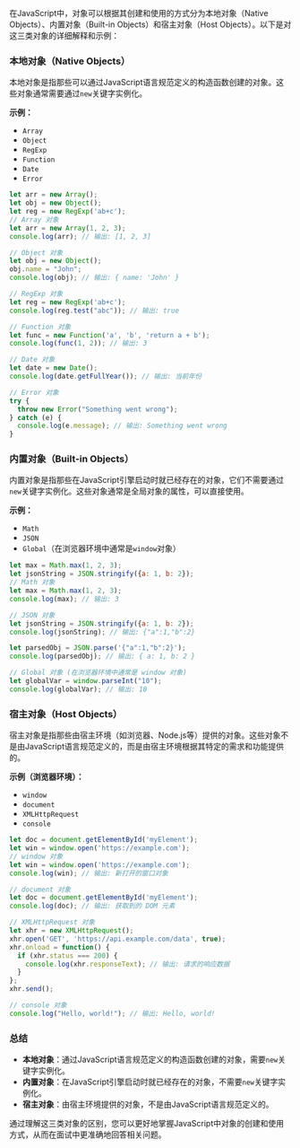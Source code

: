 在JavaScript中，对象可以根据其创建和使用的方式分为本地对象（Native Objects）、内置对象（Built-in Objects）和宿主对象（Host Objects）。以下是对这三类对象的详细解释和示例：

### 本地对象（Native Objects）
本地对象是指那些可以通过JavaScript语言规范定义的构造函数创建的对象。这些对象通常需要通过`new`关键字实例化。

**示例：**
- `Array`
- `Object`
- `RegExp`
- `Function`
- `Date`
- `Error`

```javascript
let arr = new Array();
let obj = new Object();
let reg = new RegExp('ab+c');
// Array 对象
let arr = new Array(1, 2, 3);
console.log(arr); // 输出: [1, 2, 3]

// Object 对象
let obj = new Object();
obj.name = "John";
console.log(obj); // 输出: { name: 'John' }

// RegExp 对象
let reg = new RegExp('ab+c');
console.log(reg.test("abc")); // 输出: true

// Function 对象
let func = new Function('a', 'b', 'return a + b');
console.log(func(1, 2)); // 输出: 3

// Date 对象
let date = new Date();
console.log(date.getFullYear()); // 输出: 当前年份

// Error 对象
try {
  throw new Error("Something went wrong");
} catch (e) {
  console.log(e.message); // 输出: Something went wrong
}
```


### 内置对象（Built-in Objects）
内置对象是指那些在JavaScript引擎启动时就已经存在的对象，它们不需要通过`new`关键字实例化。这些对象通常是全局对象的属性，可以直接使用。

**示例：**
- `Math`
- `JSON`
- `Global`（在浏览器环境中通常是`window`对象）

```javascript
let max = Math.max(1, 2, 3);
let jsonString = JSON.stringify({a: 1, b: 2});
// Math 对象
let max = Math.max(1, 2, 3);
console.log(max); // 输出: 3

// JSON 对象
let jsonString = JSON.stringify({a: 1, b: 2});
console.log(jsonString); // 输出: {"a":1,"b":2}

let parsedObj = JSON.parse('{"a":1,"b":2}');
console.log(parsedObj); // 输出: { a: 1, b: 2 }

// Global 对象 (在浏览器环境中通常是 window 对象)
let globalVar = window.parseInt("10");
console.log(globalVar); // 输出: 10
```

### 宿主对象（Host Objects）
宿主对象是指那些由宿主环境（如浏览器、Node.js等）提供的对象。这些对象不是由JavaScript语言规范定义的，而是由宿主环境根据其特定的需求和功能提供的。

**示例（浏览器环境）：**
- `window`
- `document`
- `XMLHttpRequest`
- `console`

```javascript
let doc = document.getElementById('myElement');
let win = window.open('https://example.com');
// window 对象
let win = window.open('https://example.com');
console.log(win); // 输出: 新打开的窗口对象

// document 对象
let doc = document.getElementById('myElement');
console.log(doc); // 输出: 获取到的 DOM 元素

// XMLHttpRequest 对象
let xhr = new XMLHttpRequest();
xhr.open('GET', 'https://api.example.com/data', true);
xhr.onload = function() {
  if (xhr.status === 200) {
    console.log(xhr.responseText); // 输出: 请求的响应数据
  }
};
xhr.send();

// console 对象
console.log("Hello, world!"); // 输出: Hello, world!
```

### 总结
- **本地对象**：通过JavaScript语言规范定义的构造函数创建的对象，需要`new`关键字实例化。
- **内置对象**：在JavaScript引擎启动时就已经存在的对象，不需要`new`关键字实例化。
- **宿主对象**：由宿主环境提供的对象，不是由JavaScript语言规范定义的。

通过理解这三类对象的区别，您可以更好地掌握JavaScript中对象的创建和使用方式，从而在面试中更准确地回答相关问题。